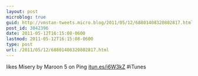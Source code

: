 ```yaml
---
layout: post
microblog: true
guid: http://vmstan-tweets.micro.blog/2011/05/12/68801408320802817.html
post_id: 3042396
date: 2011-05-12T16:15:08-0600
lastmod: 2011-05-12T16:15:08-0600
type: post
url: /2011/05/12/68801408320802817.html
---
```

likes Misery by Maroon 5 on Ping <a href="http://itun.es/i6W3kZ">itun.es/i6W3kZ</a> #iTunes
